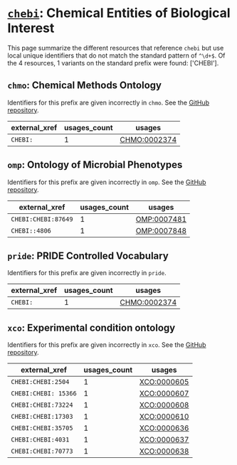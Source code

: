 # [`chebi`](https://bioregistry.io/chebi): Chemical Entities of Biological Interest

This page summarize the different resources that reference `chebi`
but use local unique identifiers that do not match the standard pattern of
`^\d+$`. Of the 4 resources,
1 variants on the standard prefix were found: ['CHEBI'].

## `chmo`: Chemical Methods Ontology

Identifiers for this prefix are given incorrectly in `chmo`. See the [GitHub repository](https://github.com/rsc-ontologies/rsc-cmo).

| external_xref   |   usages_count | usages                                              |
|-----------------|----------------|-----------------------------------------------------|
| `CHEBI:`        |              1 | [CHMO:0002374](https://bioregistry.io/CHMO:0002374) |

## `omp`: Ontology of Microbial Phenotypes

Identifiers for this prefix are given incorrectly in `omp`. See the [GitHub repository](https://github.com/microbialphenotypes/OMP-ontology).

| external_xref       |   usages_count | usages                                            |
|---------------------|----------------|---------------------------------------------------|
| `CHEBI:CHEBI:87649` |              1 | [OMP:0007481](https://bioregistry.io/OMP:0007481) |
| `CHEBI::4806`       |              1 | [OMP:0007848](https://bioregistry.io/OMP:0007848) |

## `pride`: PRIDE Controlled Vocabulary

Identifiers for this prefix are given incorrectly in `pride`.

| external_xref   |   usages_count | usages                                              |
|-----------------|----------------|-----------------------------------------------------|
| `CHEBI:`        |              1 | [CHMO:0002374](https://bioregistry.io/CHMO:0002374) |

## `xco`: Experimental condition ontology

Identifiers for this prefix are given incorrectly in `xco`. See the [GitHub repository](https://github.com/rat-genome-database/XCO-experimental-condition-ontology).

| external_xref        |   usages_count | usages                                            |
|----------------------|----------------|---------------------------------------------------|
| `CHEBI:CHEBI:2504`   |              1 | [XCO:0000605](https://bioregistry.io/XCO:0000605) |
| `CHEBI:CHEBI: 15366` |              1 | [XCO:0000607](https://bioregistry.io/XCO:0000607) |
| `CHEBI:CHEBI:73224`  |              1 | [XCO:0000608](https://bioregistry.io/XCO:0000608) |
| `CHEBI:CHEBI:17303`  |              1 | [XCO:0000610](https://bioregistry.io/XCO:0000610) |
| `CHEBI:CHEBI:35705`  |              1 | [XCO:0000636](https://bioregistry.io/XCO:0000636) |
| `CHEBI:CHEBI:4031`   |              1 | [XCO:0000637](https://bioregistry.io/XCO:0000637) |
| `CHEBI:CHEBI:70773`  |              1 | [XCO:0000638](https://bioregistry.io/XCO:0000638) |

